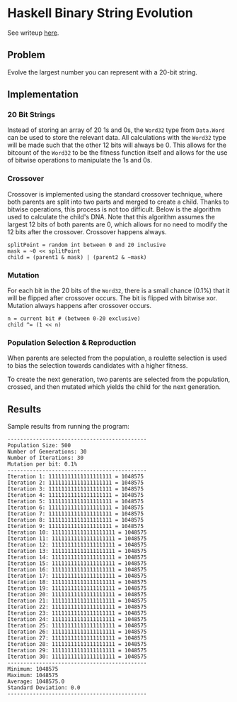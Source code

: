 # Haskell Binary String Evolution

See writeup [here](https://medium.com/knoxcs/binary-string-evolution-in-haskell-574afbbcdc59).

## Problem

Evolve the largest number you can represent with a 20-bit string.

## Implementation

### 20 Bit Strings

Instead of storing an array of 20 1s and 0s, the `Word32` type from `Data.Word` 
can be used to store the relevant data. All calculations with the `Word32` type
will be made such that the other 12 bits will always be 0. This allows for the
bitcount of the `Word32` to be the fitness function itself and allows for the use
of bitwise operations to manipulate the 1s and 0s. 

### Crossover

Crossover is implemented using the standard crossover technique, where both
parents are split into two parts and merged to create a child. Thanks to
bitwise operations, this process is not too difficult. Below is the algorithm
used to calculate the child's DNA. Note that this algorithm assumes the largest
12 bits of both parents are 0, which allows for no need to modify the 12 bits
after the crossover. Crossover happens always.

```
splitPoint = random int between 0 and 20 inclusive
mask = ~0 << splitPoint
child = (parent1 & mask) | (parent2 & ~mask)
```

### Mutation

For each bit in the 20 bits of the `Word32`, there is a small chance (0.1%)
that it will be flipped after crossover occurs. The bit is flipped with bitwise
xor. Mutation always happens after crossover occurs.

```
n = current bit # (between 0-20 exclusive)
child ^= (1 << n)
```

### Population Selection & Reproduction

When parents are selected from the population, a roulette selection is used to
bias the selection towards candidates with a higher fitness.

To create the next generation, two parents are selected from the population,
crossed, and then mutated which yields the child for the next generation.

## Results

Sample results from running the program:

```
--------------------------------------------
Population Size: 500
Number of Generations: 30
Number of Iterations: 30
Mutation per bit: 0.1%
--------------------------------------------
Iteration 1: 11111111111111111111 = 1048575
Iteration 2: 11111111111111111111 = 1048575
Iteration 3: 11111111111111111111 = 1048575
Iteration 4: 11111111111111111111 = 1048575
Iteration 5: 11111111111111111111 = 1048575
Iteration 6: 11111111111111111111 = 1048575
Iteration 7: 11111111111111111111 = 1048575
Iteration 8: 11111111111111111111 = 1048575
Iteration 9: 11111111111111111111 = 1048575
Iteration 10: 11111111111111111111 = 1048575
Iteration 11: 11111111111111111111 = 1048575
Iteration 12: 11111111111111111111 = 1048575
Iteration 13: 11111111111111111111 = 1048575
Iteration 14: 11111111111111111111 = 1048575
Iteration 15: 11111111111111111111 = 1048575
Iteration 16: 11111111111111111111 = 1048575
Iteration 17: 11111111111111111111 = 1048575
Iteration 18: 11111111111111111111 = 1048575
Iteration 19: 11111111111111111111 = 1048575
Iteration 20: 11111111111111111111 = 1048575
Iteration 21: 11111111111111111111 = 1048575
Iteration 22: 11111111111111111111 = 1048575
Iteration 23: 11111111111111111111 = 1048575
Iteration 24: 11111111111111111111 = 1048575
Iteration 25: 11111111111111111111 = 1048575
Iteration 26: 11111111111111111111 = 1048575
Iteration 27: 11111111111111111111 = 1048575
Iteration 28: 11111111111111111111 = 1048575
Iteration 29: 11111111111111111111 = 1048575
Iteration 30: 11111111111111111111 = 1048575
--------------------------------------------
Minimum: 1048575
Maximum: 1048575
Average: 1048575.0
Standard Deviation: 0.0
--------------------------------------------
```

